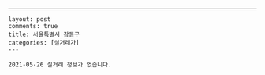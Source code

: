 ---
    layout: post
    comments: true
    title: 서울특별시 강동구
    categories: [실거래가]
    ---

    2021-05-26 실거래 정보가 없습니다.

    